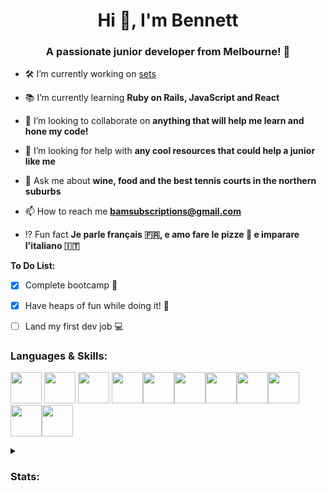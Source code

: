<h1 align="center">Hi 👋, I'm Bennett</h1>
<h3 align="center">A passionate junior developer from Melbourne! 🦘</h3>

- 🛠 I’m currently working on [sets](https://github.com/scallywag89/sets)

- 📚 I’m currently learning **Ruby on Rails, JavaScript and React**

- 🙌 I’m looking to collaborate on **anything that will help me learn and hone my code!**

- 🤝 I’m looking for help with **any cool resources that could help a junior like me**

- 💬 Ask me about **wine, food and the best tennis courts in the northern suburbs**

- 📫 How to reach me **bamsubscriptions@gmail.com**

- ⁉️ Fun fact **Je parle français 🇫🇷, e amo fare le pizze 🍕 e imparare l'italiano 🇮🇹**

<b>To Do List:</b>
- [x] Complete bootcamp 🍾
- [x] Have heaps of fun while doing it! 🎉
- [ ] Land my first dev job 💻


<h3><b>Languages & Skills:</b></h3>
<p>
<img height=50 src="https://cdn.jsdelivr.net/gh/devicons/devicon/icons/ruby/ruby-original.svg"/>
<img height=50 src="https://cdn.jsdelivr.net/gh/devicons/devicon/icons/rails/rails-original-wordmark.svg"/>
<img height=50 src="https://cdn.jsdelivr.net/gh/devicons/devicon/icons/javascript/javascript-original.svg"/>    
<img height=50 src="https://cdn.jsdelivr.net/gh/devicons/devicon/icons/html5/html5-original.svg" /><img height=50 src="https://cdn.jsdelivr.net/gh/devicons/devicon/icons/css3/css3-original.svg" /><img height=50 src="https://cdn.jsdelivr.net/gh/devicons/devicon/icons/bootstrap/bootstrap-original.svg"/><img height=50 src="https://cdn.jsdelivr.net/gh/devicons/devicon/icons/postgresql/postgresql-original.svg"/><img height=50 src="https://cdn.jsdelivr.net/gh/devicons/devicon/icons/git/git-plain.svg"/><img height=50 src="https://cdn.jsdelivr.net/gh/devicons/devicon/icons/github/github-original.svg"/><img height=50 src="https://cdn.jsdelivr.net/gh/devicons/devicon/icons/canva/canva-original.svg"/><img height=50 src="https://cdn.jsdelivr.net/gh/devicons/devicon/icons/figma/figma-original.svg"/>
          

</p>
<details>
<summary><h3>Stats:</h3></summary>
<p>
&nbsp;<img align="center" src="https://github-readme-stats.vercel.app/api?username=scallywag89&show_icons=true&locale=en" alt="scallywag89" />

<img align="center" src="https://github-readme-streak-stats.herokuapp.com/?user=scallywag89&" alt="scallywag89" />
</p>
<p align="center"><img align="center" src="https://github-readme-stats.vercel.app/api/top-langs?username=scallywag89&show_icons=true&locale=en&layout=compact" alt="scallywag89" /></p>
</details>
